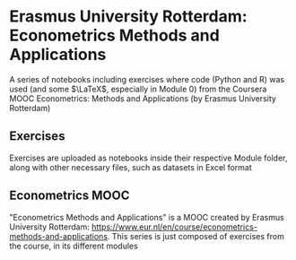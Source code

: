 # Erasmus University Rotterdam: Econometrics Methods and Applications
A series of notebooks including exercises where code (Python and R) was used (and some $\LaTeX$, especially in Module 0) from the Coursera MOOC Econometrics: Methods and Applications (by Erasmus University Rotterdam)

## Exercises
Exercises are uploaded as notebooks inside their respective Module folder, along with other necessary files, such as datasets in Excel format

## Econometrics MOOC
"Econometrics Methods and Applications" is a MOOC created by Erasmus University Rotterdam: https://www.eur.nl/en/course/econometrics-methods-and-applications. This series is just composed of exercises from the course, in its different modules
